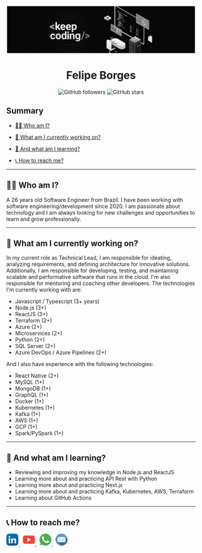<div align="center">
  <img width="500px" src="https://github.com/felipejsborges/felipejsborges/blob/master/assets/intro.jpg">
  <h1 style="font-size: 2em;">Felipe Borges</h1>
	<img alt="GitHub followers" src="https://img.shields.io/github/followers/felipejsborges?style=social" />
	<img alt="GitHub stars" src="https://img.shields.io/github/stars/felipejsborges?style=social" />
</div>

## Summary

- [👨‍💻 Who am I?](#-who-am-i)

- [💼 What am I currently working on?](#-what-am-i-currently-working-on)

- [📖 And what am I learning?](#-and-what-am-i-learning)

- [📞 How to reach me?](#-how-to-reach-me)

<hr>

## 👨‍💻 Who am I?
A 26 years old Software Engineer from Brazil. I have been working with software engineering/development since 2020. I am passionate about technology and I am always looking for new challenges and opportunities to learn and grow professionally.
<hr>

## 💼 What am I currently working on?

In my current role as Technical Lead, I am responsible for ideating, analyzing requirements, and defining architecture for innovative solutions. Additionally, I am responsible for developing, testing, and maintaining scalable and performative software that runs in the cloud. I'm also responsible for mentoring and coaching other developers. The technologies I'm currently working with are:

- Javascript / Typescript (3+ years)
- Node.js (3+)
- ReactJS (3+)
- Terraform (2+)
- Azure (2+)
- Microservices (2+)
- Python (2+)
- SQL Server (2+)
- Azure DevOps / Azure Pipelines (2+)

And I also have experience with the following technologies:

- React Native (2+)
- MySQL (1+)
- MongoDB (1+)
- GraphQL (1+)
- Docker (1+)
- Kubernetes (1+)
- Kafka (1+)
- AWS (1+)
- GCP (1+)
- Spark/PySpark (1+)

<hr>

## 📖 And what am I learning?

- Reviewing and improving my knowledge in Node.js and ReactJS
- Learning more about and practicing API Rest with Python
- Learning more about and practicing Next.js
- Learning more about and practicing Kafka, Kubernetes, AWS, Terraform
- Learning about GitHub Actions

<hr>

## 📞 How to reach me?

<a href="https://www.linkedin.com/in/felipejsborges">
	<img width="32px" src="https://github.com/felipejsborges/felipejsborges/blob/master/assets/linkedin.svg" alt="LinkedIn">
</a>&nbsp

<a href="https://www.youtube.com/channel/UC6tN_loxPGOP30LWNbJM7rg">
	<img width="32px" src="https://github.com/felipejsborges/felipejsborges/blob/master/assets/youtube.svg" alt="YouTube">
</a>&nbsp

<a href="https://wa.me/+55012996477129">
	<img width="32px" src="https://github.com/felipejsborges/felipejsborges/blob/master/assets/whatsapp.svg" alt="WhatsApp">
</a>&nbsp

<a href="mailto:felipejsborges@outlook.com">
	<img width="32px" src="https://github.com/felipejsborges/felipejsborges/blob/master/assets/mail.svg" alt="E-mail">
</a>


